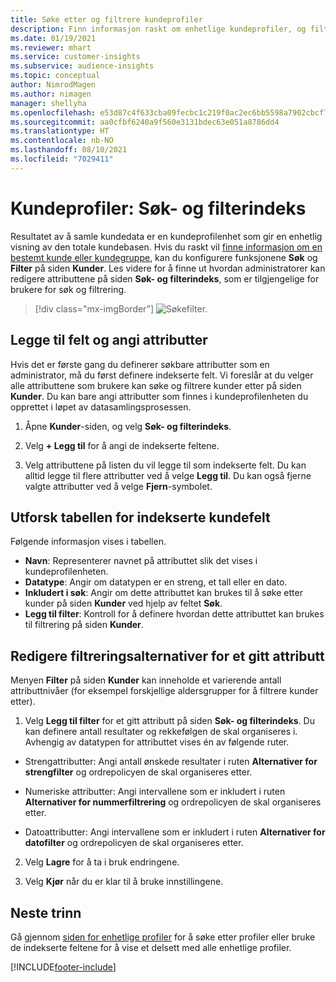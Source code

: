 ```yaml
---
title: Søke etter og filtrere kundeprofiler
description: Finn informasjon raskt om enhetlige kundeprofiler, og filtrer etter bestemte attributter.
ms.date: 01/19/2021
ms.reviewer: mhart
ms.service: customer-insights
ms.subservice: audience-insights
ms.topic: conceptual
author: NimrodMagen
ms.author: nimagen
manager: shellyha
ms.openlocfilehash: e53d87c4f633cba09fecbc1c219f0ac2ec6bb5598a7902cbcf7398d26d6d7c6b
ms.sourcegitcommit: aa0cfbf6240a9f560e3131bdec63e051a8786dd4
ms.translationtype: HT
ms.contentlocale: nb-NO
ms.lasthandoff: 08/10/2021
ms.locfileid: "7029411"
---
```

# <a name="customer-profiles-search--filter-index"></a>Kundeprofiler: Søk- og filterindeks

Resultatet av å samle kundedata er en kundeprofilenhet som gir en enhetlig visning av den totale kundebasen. Hvis du raskt vil [finne informasjon om en bestemt kunde eller kundegruppe](customer-profiles.md), kan du konfigurere funksjonene **Søk** og **Filter** på siden **Kunder**. Les videre for å finne ut hvordan administratorer kan redigere attributtene på siden **Søk- og filterindeks**, som er tilgjengelige for brukere for søk og filtrering.

> [!div class="mx-imgBorder"]
> ![Søkefilter.](media/search-filter.png "Søkefilter")

## <a name="add-fields-and-specify-attributes"></a>Legge til felt og angi attributter

Hvis det er første gang du definerer søkbare attributter som en administrator, må du først definere indekserte felt. Vi foreslår at du velger alle attributtene som brukere kan søke og filtrere kunder etter på siden **Kunder**. Du kan bare angi attributter som finnes i kundeprofilenheten du opprettet i løpet av datasamlingsprosessen.

1. Åpne **Kunder**-siden, og velg **Søk- og filterindeks**.

2. Velg **+ Legg til** for å angi de indekserte feltene.

3. Velg attributtene på listen du vil legge til som indekserte felt. Du kan alltid legge til flere attributter ved å velge **Legg til**. Du kan også fjerne valgte attributter ved å velge **Fjern**-symbolet.

## <a name="explore-the-indexed-customer-fields-table"></a>Utforsk tabellen for indekserte kundefelt

Følgende informasjon vises i tabellen.

- **Navn**: Representerer navnet på attributtet slik det vises i kundeprofilenheten.
- **Datatype**: Angir om datatypen er en streng, et tall eller en dato.
- **Inkludert i søk**: Angir om dette attributtet kan brukes til å søke etter kunder på siden **Kunder** ved hjelp av feltet **Søk**.
- **Legg til filter**: Kontroll for å definere hvordan dette attributtet kan brukes til filtrering på siden **Kunder**.

## <a name="editing-filtering-options-for-a-given-attribute"></a>Redigere filtreringsalternativer for et gitt attributt

Menyen **Filter** på siden **Kunder** kan inneholde et varierende antall attributtnivåer (for eksempel forskjellige aldersgrupper for å filtrere kunder etter).

1. Velg **Legg til filter** for et gitt attributt på siden **Søk- og filterindeks**. Du kan definere antall resultater og rekkefølgen de skal organiseres i. Avhengig av datatypen for attributtet vises én av følgende ruter.

- Strengattributter: Angi antall ønskede resultater i ruten **Alternativer for strengfilter** og ordrepolicyen de skal organiseres etter.

- Numeriske attributter: Angi intervallene som er inkludert i ruten **Alternativer for nummerfiltrering** og ordrepolicyen de skal organiseres etter.

- Datoattributter: Angi intervallene som er inkludert i ruten **Alternativer for datofilter** og ordrepolicyen de skal organiseres etter.

2. Velg **Lagre** for å ta i bruk endringene.

3. Velg **Kjør** når du er klar til å bruke innstillingene.

## <a name="next-steps"></a>Neste trinn

Gå gjennom [siden for enhetlige profiler](customer-profiles.md) for å søke etter profiler eller bruke de indekserte feltene for å vise et delsett med alle enhetlige profiler.


[!INCLUDE[footer-include](../includes/footer-banner.md)]
